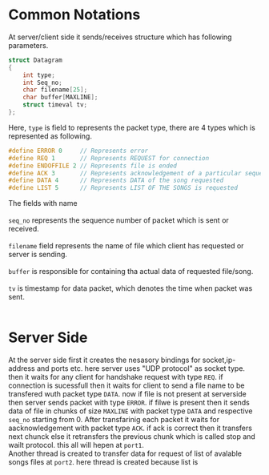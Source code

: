 # Common Notations
At server/client side it sends/receives structure which has following parameters.
```C
struct Datagram
{
	int type;
	int Seq_no;
	char filename[25];
	char buffer[MAXLINE];
	struct timeval tv;
};
```
Here, `type` is field to represents the packet type, there are 4 types which is represented as following.
```C
#define ERROR 0    	// Represents error
#define REQ 1		// Represents REQUEST for connection
#define ENDOFFILE 2	// Represents file is ended
#define ACK 3		// Represents acknowledgement of a particular sequence packet
#define DATA 4		// Represents DATA of the song requested
#define LIST 5		// Represents LIST OF THE SONGS is requested
```
The fields with name </br></br>
`seq_no` represents the sequence number of packet which is sent or received. </br></br>
`filename` field represents the name of file which client has requested or server is sending. </br></br>
`buffer` is responsible for containing tha actual data of requested file/song. </br></br>
`tv` is timestamp for data packet, which denotes the time when packet was sent.	</br></br>

# Server Side
At the server side first it creates the nesasory bindings for socket,ip-address and ports etc. here server uses "UDP protocol" as socket type. then it waits for any client for handshake request with type `REQ`. if connection is sucessfull then it waits for client to send a file name to be transfered wuth packet type `DATA`. now if file is not present at serverside then server sends packet with type `ERROR`. if filwe is present then it sends data of file in chunks of size `MAXLINE` with packet type `DATA` and respective `seq_no` starting from 0. After transfarinig each packet it waits for aacknowledgement with packet type `ACK`. if ack is correct then it transfers next chunck else it retransfers the previous chunk which is called stop and wailt protocol. this all will hepen at `port1`.
</br>
Another thread is created to transfer data for request of list of avalable songs files at `port2`. here thread is created because list is 
